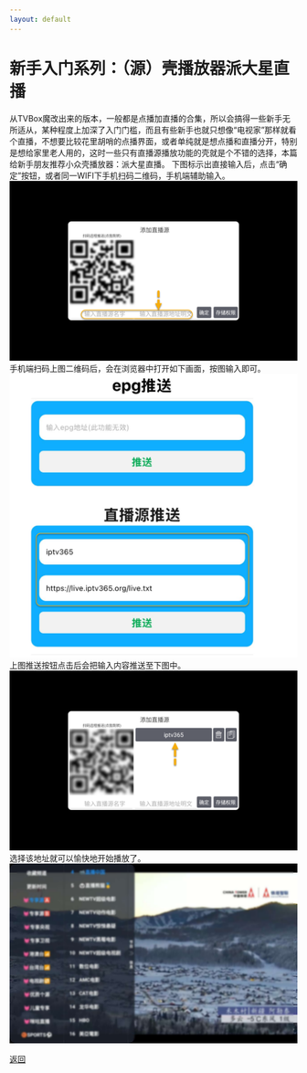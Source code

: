 ```yaml
---
layout: default
---
```


# 新手入门系列：（源）壳播放器派大星直播

从TVBox魔改出来的版本，一般都是点播加直播的合集，所以会搞得一些新手无所适从，某种程度上加深了入门门槛，而且有些新手也就只想像“电视家”那样就看个直播，不想要比较花里胡哨的点播界面，或者单纯就是想点播和直播分开，特别是想给家里老人用的，这时一些只有直播源播放功能的壳就是个不错的选择，本篇给新手朋友推荐小众壳播放器：派大星直播。
下图标示出直接输入后，点击“确定”按钮，或者同一WIFI下手机扫码二维码，手机端辅助输入。
![image](../assets/img/paidaxing1.png)
手机端扫码上图二维码后，会在浏览器中打开如下画面，按图输入即可。
![image](../assets/img/paidaxing2.png)
上图推送按钮点击后会把输入内容推送至下图中。
![image](../assets/img/paidaxing3.png)
选择该地址就可以愉快地开始播放了。
![image](../assets/img/paidaxing4.png)

[返回](..)
